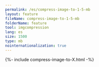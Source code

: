 ```yaml
---
permalink: /es/compress-image-to-1-5-mb
layout: feature
fileName: compress-image-to-1-5-mb
folderName: feature
tool: imgcompression
lang: es
size: 1500
type: mb
nointernationalization: true
---
```

{%- include compress-image-to-X.html -%}       
